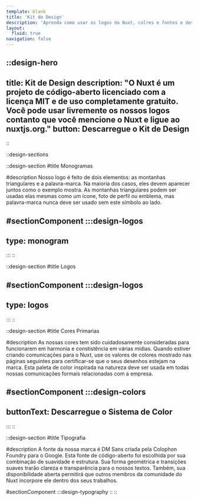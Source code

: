 ```yaml
---
template: blank
title: 'Kit de Design'
description: 'Aprenda como usar os logos do Nuxt, colres e fontes e descarregue o kit de design.'
layout:
  fluid: true
navigation: false
---
```

::design-hero
---
title: Kit de Design
description: "O Nuxt é um projeto de código-aberto licenciado com a licença MIT e de uso completamente gratuito. Você pode usar livremente os nossos logos contanto que você mencione o Nuxt e ligue ao nuxtjs.org."
button: Descarregue o Kit de Design
---
::

::design-sections

::design-section
#title
Monogramas

#description
Nosso logo é feito de dois elementos: as montanhas triangulares e a palavra-marca. Na maioria dos casos, eles devem aparecer juntos como o exemplo mostra. As montanhas triangulares podem ser usadas elas mesmas como um icone, foto de perfil ou emblema, mas palavra-marca nunca deve ser usado sem este símbolo ao lado.

#sectionComponent
  :::design-logos
  ---
  type: monogram
  ---
  :::
::

::design-section
#title
Logos

#sectionComponent
  :::design-logos
  ---
  type: logos
  ---
  :::
::

::design-section
#title
Cores Primarias

#description
As nossas cores tem sido cuidadosamente consideradas para funcionarem em harmonia e constistência em várias mídias. Quando estiver criando comunicações para o Nuxt, use os valores de colores mostrado nas páginas seguintes para certificar-se que o seus desenhos estejam na marca. Esta paleta de color inspirada na natureza deve ser usada em todas nossas comunicações formais relacionadas com a empresa.

#sectionComponent
  :::design-colors
  ---
  buttonText: Descarregue o Sistema de Color
  ---
  :::
::

::design-section
#title
Tipografia

#description
A fonte da nossa marca é DM Sans criada pela Colophon Foundry para o Google. Esta fonte de código-aberto foi escolhida por sua combinação de suavidade e estrutura. Sua forma geométrica e transições suaves trarão clareza e transparência para o nossos textos. Também, sua disponibilidade aberta permitirá que outros membros da comunidade do Nuxt incorpore ele dentro dos seus trabalhos.

#sectionComponent
  :::design-typography
::
::
